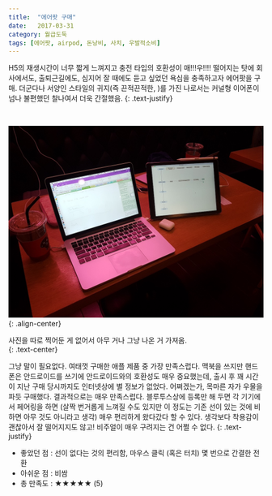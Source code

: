 ```yaml
---
title:  "에어팟 구매"
date:   2017-03-31
category: 월급도둑
tags: [에어팟, airpod, 돈낭비, 사치, 우발적소비]
---
```


H5의 재생시간이 너무 짧게 느껴지고 충전 타입의 호환성이 매!!!우!!!! 떨어지는 탓에 회사에서도, 출퇴근길에도, 심지어 잘 때에도 듣고 싶었던 욕심을 충족하고자 에어팟을 구매. 더군다나 서양인 스타일의 귀지(즉 끈적끈적한, )를 가진 나로서는 커널형 이어폰이 넘나 불편했던 찰나여서 더욱 간절했음.
{: .text-justify}

<br>

![jpg](/images/salary-lupine/2017-03-31-1.jpg){: .align-center}

<figcaption>사진을 따로 찍어둔 게 없어서 아무 거나 그냥 나온 거 가져옴.</figcaption>
{: .text-center}

<br>

그냥 말이 필요없다. 여태껏 구매한 애플 제품 중 가장 만족스럽다. 맥북을 쓰지만 핸드폰은 안드로이드를 쓰기에 안드로이드와의 호환성도 매우 중요했는데, 출시 후 꽤 시간이 지난 구매 당시까지도 인터넷상에 별 정보가 없었다. 어쩌겠는가, 목마른 자가 우물을 파듯 구매했다. 결과적으로는 매우 만족스럽다. 블루투스상에 등록만 해 두면 각 기기에서 페어링을 하면 (살짝 번거롭게 느껴질 수도 있지만 이 정도는 기존 선이 있는 것에 비하면 아무 것도 아니라고 생각) 매우 편리하게 왔다갔다 할 수 있다. 생각보다 착용감이 괜찮아서 잘 떨어지지도 않고! 비주얼이 매우 구려지는 건 어쩔 수 없다.
{: .text-justify}



* 좋았던 점 : 선이 없다는 것의 편리함, 마우스 클릭 (혹은 터치) 몇 번으로 간결한 전환
* 아쉬운 점 : 비쌈
* 총 만족도 : ★★★★★  (5)

## ㅤㅤ